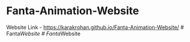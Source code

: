﻿# Fanta-Animation-Website
Website Link - https://karakrohan.github.io/Fanta-Animation-Website/
#   F a n t a _ W e b s i t e  
 #   F a n t a _ W e b s i t e  
 